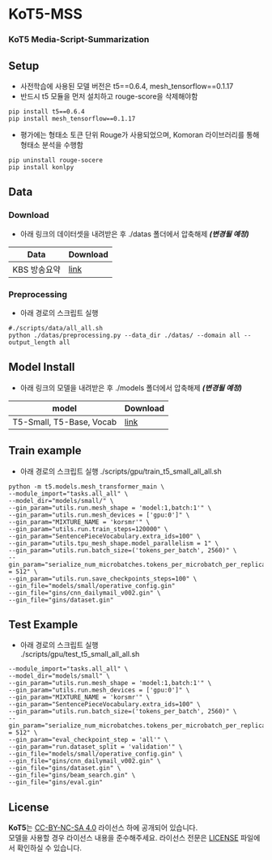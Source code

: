 # KoT5-MSS
### KoT5 Media-Script-Summarization

## Setup
- 사전학습에 사용된 모델 버전은 t5==0.6.4, mesh_tensorflow==0.1.17
- 반드시 t5 모듈을 먼저 설치하고 rouge-score을 삭제해야함
```
pip install t5==0.6.4
pip install mesh_tensorflow==0.1.17
```
- 평가에는 형태소 토큰 단위 Rouge가 사용되었으며, Komoran 라이브러리를 통해 형태소 분석을 수행함
```
pip uninstall rouge-socere
pip install konlpy
```


## Data

### Download
- 아래 링크의 데이터셋을 내려받은 후 ./datas 폴더에서 압축해제
***(변경될 예정)***
  
| Data | Download | 
| --- | --- | 
| KBS 방송요약 | [link](https://storage.googleapis.com/nlp_bucket-1/KoT5_models/kbs_dialog_smr/datas.zip) | 

### Preprocessing
- 아래 경로의 스크립트 실행
```
#./scripts/data/all_all.sh
python ./datas/preprocessing.py --data_dir ./datas/ --domain all --output_length all
```

## Model Install
- 아래 링크의 모델을 내려받은 후 ./models 폴더에서 압축해제
***(변경될 예정)***

| model | Download | 
| --- | --- | 
| T5-Small, T5-Base, Vocab | [link](https://storage.googleapis.com/nlp_bucket-1/KoT5_models/kbs_dialog_smr/models.zip) |


## Train example
- 아래 경로의 스크립트 실행 \./scripts/gpu/train_t5_small_all_all.sh
```
python -m t5.models.mesh_transformer_main \
--module_import="tasks.all_all" \
--model_dir="models/small/" \
--gin_param="utils.run.mesh_shape = 'model:1,batch:1'" \
--gin_param="utils.run.mesh_devices = ['gpu:0']" \
--gin_param="MIXTURE_NAME = 'korsmr'" \
--gin_param="utils.run.train_steps=120000" \
--gin_param="SentencePieceVocabulary.extra_ids=100" \
--gin_param="utils.tpu_mesh_shape.model_parallelism = 1" \
--gin_param="utils.run.batch_size=('tokens_per_batch', 2560)" \
--gin_param="serialize_num_microbatches.tokens_per_microbatch_per_replica = 512" \
--gin_param="utils.run.save_checkpoints_steps=100" \
--gin_file="models/small/operative_config.gin"
--gin_file="gins/cnn_dailymail_v002.gin" \
--gin_file="gins/dataset.gin"
```

## Test Example
- 아래 경로의 스크립트 실행 \
./scripts/gpu/test_t5_small_all_all.sh
```
--module_import="tasks.all_all" \
--model_dir="models/small" \
--gin_param="utils.run.mesh_shape = 'model:1,batch:1'" \
--gin_param="utils.run.mesh_devices = ['gpu:0']" \
--gin_param="MIXTURE_NAME = 'korsmr'" \
--gin_param="SentencePieceVocabulary.extra_ids=100" \
--gin_param="utils.run.batch_size=('tokens_per_batch', 2560)" \
--gin_param="serialize_num_microbatches.tokens_per_microbatch_per_replica = 512" \
--gin_param="eval_checkpoint_step = 'all'" \
--gin_param="run.dataset_split = 'validation'" \
--gin_file="models/small/operative_config.gin" \
--gin_file="gins/cnn_dailymail_v002.gin" \
--gin_file="gins/dataset.gin" \
--gin_file="gins/beam_search.gin" \
--gin_file="gins/eval.gin"
```



## License
**KoT5**는 [CC-BY-NC-SA 4.0](https://creativecommons.org/licenses/by-nc-sa/4.0/) 라이선스 하에 공개되어 있습니다. \
모델을 사용할 경우 라이선스 내용을 준수해주세요. 라이선스 전문은 [LICENSE](./LICENSE) 파일에서 확인하실 수 있습니다.
